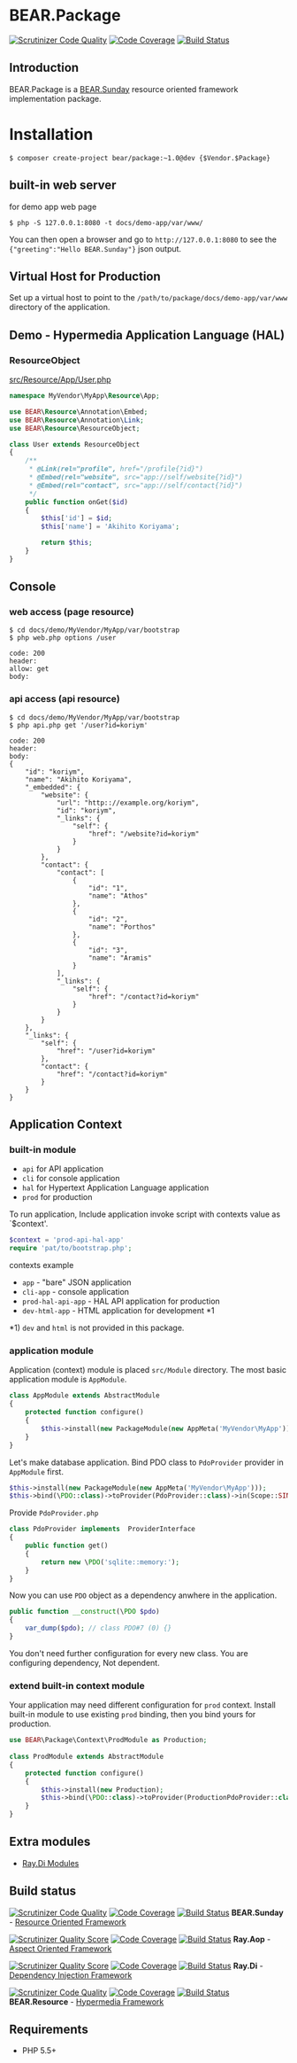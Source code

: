 # BEAR.Package

[![Scrutinizer Code Quality](https://scrutinizer-ci.com/g/bearsunday/BEAR.Package/badges/quality-score.png?b=develop-2)](https://scrutinizer-ci.com/g/bearsunday/BEAR.Package/?branch=develop-2)
[![Code Coverage](https://scrutinizer-ci.com/g/bearsunday/BEAR.Package/badges/coverage.png?b=develop-2)](https://scrutinizer-ci.com/g/bearsunday/BEAR.Package/?branch=develop-2)
[![Build Status](https://travis-ci.org/bearsunday/BEAR.Package.svg?branch=develop-2)](https://travis-ci.org/bearsunday/BEAR.Package)

## Introduction

BEAR.Package is a [BEAR.Sunday](https://github.com/bearsunday/BEAR.Sunday) resource oriented framework implementation package.

# Installation

    $ composer create-project bear/package:~1.0@dev {$Vendor.$Package} 

## built-in web server

for demo app web page

    $ php -S 127.0.0.1:8080 -t docs/demo-app/var/www/

You can then open a browser and go to `http://127.0.0.1:8080` to see the `{"greeting":"Hello BEAR.Sunday"}` json output.

## Virtual Host for Production

Set up a virtual host to point to the `/path/to/package/docs/demo-app/var/www` directory of the application.

## Demo - Hypermedia Application Language (HAL)

### ResourceObject
[src/Resource/App/User.php](https://github.com/bearsunday/BEAR.Package/blob/develop-2/docs/demo-app/src/Resource/App/User.php)

```php
namespace MyVendor\MyApp\Resource\App;

use BEAR\Resource\Annotation\Embed;
use BEAR\Resource\Annotation\Link;
use BEAR\Resource\ResourceObject;

class User extends ResourceObject
{
    /**
     * @Link(rel="profile", href="/profile{?id}")
     * @Embed(rel="website", src="app://self/website{?id}")
     * @Embed(rel="contact", src="app://self/contact{?id}")
     */
    public function onGet($id)
    {
        $this['id'] = $id;
        $this['name'] = 'Akihito Koriyama';

        return $this;
    }
}
```
## Console

### web access (page resource)

    $ cd docs/demo/MyVendor/MyApp/var/bootstrap
    $ php web.php options /user
    
    code: 200
    header:
    allow: get
    body:

    
### api access (api resource)

    $ cd docs/demo/MyVendor/MyApp/var/bootstrap
    $ php api.php get '/user?id=koriym'

    code: 200
    header:
    body:
    {
        "id": "koriym",
        "name": "Akihito Koriyama",
        "_embedded": {
            "website": {
                "url": "http:://example.org/koriym",
                "id": "koriym",
                "_links": {
                    "self": {
                        "href": "/website?id=koriym"
                    }
                }
            },
            "contact": {
                "contact": [
                    {
                        "id": "1",
                        "name": "Athos"
                    },
                    {
                        "id": "2",
                        "name": "Porthos"
                    },
                    {
                        "id": "3",
                        "name": "Aramis"
                    }
                ],
                "_links": {
                    "self": {
                        "href": "/contact?id=koriym"
                    }
                }
            }
        },
        "_links": {
            "self": {
                "href": "/user?id=koriym"
            },
            "contact": {
                "href": "/contact?id=koriym"
            }
        }
    }
    
## Application Context

### built-in module

 * `api` for API application
 * `cli` for console application
 * `hal` for Hypertext Application Language application
 * `prod` for production

To run application, Include application invoke script with contexts value as `$context'.

```php
$context = 'prod-api-hal-app'
require 'pat/to/bootstrap.php';   
```

contexts example

 * `app` - "bare" JSON application 
 * `cli-app` - console application
 * `prod-hal-api-app` - HAL API application for production
 * `dev-html-app` - HTML application for development *1

*1) `dev` and `html` is not provided in this package.

### application module

Application (context) module is placed `src/Module` directory.
The most basic application module is `AppModule`.

```php
class AppModule extends AbstractModule
{
    protected function configure()
    {
        $this->install(new PackageModule(new AppMeta('MyVendor\MyApp')));
    }
}
```

Let's make database application.
Bind PDO class to `PdoProvider` provider in `AppModule` first.

```php
$this->install(new PackageModule(new AppMeta('MyVendor\MyApp')));
$this->bind(\PDO::class)->toProvider(PdoProvider::class)->in(Scope::SINGLETON);
```

Provide `PdoProvider.php`

```php
class PdoProvider implements  ProviderInterface
{
    public function get()
    {
        return new \PDO('sqlite::memory:');
    }
}
```

Now you can use `PDO` object as a dependency anwhere in the application.

```php
public function __construct(\PDO $pdo)
{
    var_dump($pdo); // class PDO#7 (0) {}
}
```

You don't need further configuration for every new class. You are configuring dependency, Not dependent.

### extend built-in context module

Your application may need different configuration for `prod` context.
Install built-in module to use existing `prod` binding, then you bind yours for production.

```php
use BEAR\Package\Context\ProdModule as Production;
    
class ProdModule extends AbstractModule
{
    protected function configure()
    {
        $this->install(new Production);
        $this->bind(\PDO::class)->toProvider(ProductionPdoProvider::class)->in(Scope::SINGLETON);
    }
}
```

## Extra modules

 * [Ray.Di Modules](https://github.com/Ray-Di)

## Build status

[![Scrutinizer Code Quality](https://scrutinizer-ci.com/g/bearsunday/BEAR.Sunday/badges/quality-score.png?b=develop-2)](https://scrutinizer-ci.com/g/bearsunday/BEAR.Sunday/?branch=develop-2)
[![Code Coverage](https://scrutinizer-ci.com/g/bearsunday/BEAR.Sunday/badges/coverage.png?b=develop-2)](https://scrutinizer-ci.com/g/bearsunday/BEAR.Sunday/?branch=develop-2)
[![Build Status](https://travis-ci.org/bearsunday/BEAR.Sunday.svg?branch=develop-2)](https://travis-ci.org/bearsunday/BEAR.Sunday?branch=develop-2)
**BEAR.Sunday** - [Resource Oriented Framework](https://github.com/bearsunday/BEAR.Sunday)

 [![Scrutinizer Quality Score](https://scrutinizer-ci.com/g/ray-di/Ray.Aop/badges/quality-score.png?b=develop-2)](https://scrutinizer-ci.com/g/ray-di/Ray.Aop/) [![Code Coverage](https://scrutinizer-ci.com/g/ray-di/Ray.Aop/badges/coverage.png?b=develop-2)](https://scrutinizer-ci.com/g/ray-di/Ray.Aop/) [![Build Status](https://secure.travis-ci.org/ray-di/Ray.Aop.png?b=develop-2)](http://travis-ci.org/ray-di/Ray.Aop) **Ray.Aop** - [Aspect Oriented Framework](https://github.com/ray-di/Ray.Aop)

 [![Scrutinizer Quality Score](https://scrutinizer-ci.com/g/ray-di/Ray.Di/badges/quality-score.png?b=develop-2)](https://scrutinizer-ci.com/g/ray-di/Ray.Di/) [![Code Coverage](https://scrutinizer-ci.com/g/ray-di/Ray.Di/badges/coverage.png?b=develop-2)](https://scrutinizer-ci.com/g/ray-di/Ray.Di/) [![Build Status](https://secure.travis-ci.org/ray-di/Ray.Di.png?b=develop-2)](http://travis-ci.org/ray-di/Ray.Di) **Ray.Di** - [Dependency Injection Framework](https://github.com/ray-di/Ray.Di)

[![Scrutinizer Code Quality](https://scrutinizer-ci.com/g/bearsunday/BEAR.Resource/badges/quality-score.png?b=develop-2)](https://scrutinizer-ci.com/g/bearsunday/BEAR.Resource/?branch=develop-2) [![Code Coverage](https://scrutinizer-ci.com/g/bearsunday/BEAR.Resource/badges/coverage.png?b=develop-2)](https://scrutinizer-ci.com/g/bearsunday/BEAR.Resource/?branch=develop-2) [![Build Status](https://travis-ci.org/bearsunday/BEAR.Resource.svg?branch=develop-2)](https://travis-ci.org/bearsunday/BEAR.Resource)
**BEAR.Resource** - [Hypermedia Framework](https://github.com/bearsunday/BEAR.Resource)

## Requirements

 * PHP 5.5+
